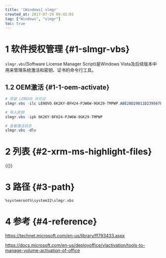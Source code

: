 ```yaml
---
title: '[Windows] slmgr'
created_at: 2017-07-29 09:42:01
tag: ["Windows", "slmgr"]
toc: true
---
```


# 1 软件授权管理 {#1-slmgr-vbs}

`slmgr.vbs`(Software License Manager Script)是Windows Vista及后续版本中用来管理系统激活和密钥、证书的命令行工具。

## 1.2 OEM激活 {#1-1-oem-activate}

```powershell
# 安装 LENOVO 许可证
slmgr.vbs -ilc LENOVO.6K2KY-BFH24-PJW6W-9GK29-TMPWP.ABE28D29811D239567F522B6B99EA85EED911A90.XRM-MS

# 导入密钥
slmgr.vbs -ipk 6K2KY-BFH24-PJW6W-9GK29-TMPWP

# 查看激活状态
slmgr.vbs -dlv
```
# 2 列表 {#2-xrm-ms-highlight-files}

{{<highlight-files title="XRM-MS文件列表"  regex="^.*\.XRM-MS$" lang="xml">}}

# 3 路径 {#3-path}

`%systemroot%\system32\slmgr.vbs`

# 4 参考 {#4-reference}

https://technet.microsoft.com/en-us/library/ff793433.aspx

https://docs.microsoft.com/en-us/deployoffice/vlactivation/tools-to-manage-volume-activation-of-office
